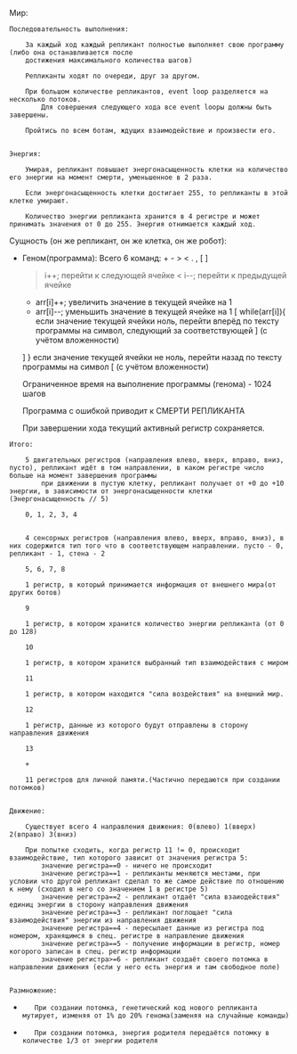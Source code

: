 Мир:


    Последовательность выполнения:
    
        За каждый ход каждый репликант полностью выполняет свою программу (либо она останавливается после 
        достижения максимального количества шагов)
        
        Репликанты ходят по очереди, друг за другом.

        При большом количестве репликантов, event loop разделяется на несколько потоков.
            Для совершения следующего хода все event loopы должны быть завершены.

        Пройтись по всем ботам, ждущих взаимодействие и произвести его.


    Энергия:

        Умирая, репликант повышает энергонасыщенность клетки на количество его энергии на момент смерти, уменьшенное в 2 раза.

        Если энергонасыщенность клетки достигает 255, то репликанты в этой клетке умирают.

        Количество энергии репликанта хранится в 4 регистре и может принимать значения от 0 до 255. Энергия отнимается каждый ход.




Сущность (он же репликант, он же клетка, он же робот):


+    Геном(программа):
        Всего 6 команд: + - > < . , [ ]

        >	i++;	перейти к следующей ячейке
        <	i--;	перейти к предыдущей ячейке
        +	arr[i]++;	увеличить значение в текущей ячейке на 1
        -	arr[i]--;	уменьшить значение в текущей ячейке на 1
        [	while(arr[i]){	если значение текущей ячейки ноль, перейти вперёд по тексту программы на символ, следующий за соответствующей ] (с учётом вложенности)

        ]	}	если значение текущей ячейки не ноль, перейти назад по тексту программы на символ [ (с учётом вложенности)


        Ограниченное время на выполнение программы (генома) - 1024 шагов

        Программа с ошибкой приводит к СМЕРТИ РЕПЛИКАНТА

        При завершении хода текущий активный регистр сохраняется.


    Итого:

        5 двигательных регистров (направления влево, вверх, вправо, вниз, пусто), репликант идёт в том направлении, в каком регистре число больше на момент завершения программы
            при движении в пустую клетку, репликант получает от +0 до +10 энергии, в зависимости от энергонасыщенности клетки (Энергонасыщенность // 5)   

        0, 1, 2, 3, 4         
        
        
        4 сенсорных регистров (направления влево, вверх, вправо, вниз), в них содержится тип того что в соответствующем направлении. пусто - 0, репликант - 1, стена - 2 

        5, 6, 7, 8

        1 регистр, в который принимается информация от внешнего мира(от других ботов)

        9

        1 регистр, в котором хранится количество энергии репликанта (от 0 до 128)

        10

        1 регистр, в котором хранится выбранный тип взаимодействия с миром

        11

        1 регистр, в котором находится "сила воздействия" на внешний мир.

        12

        1 регистр, данные из которого будут отправлены в сторону направления движения

        13

        +

        11 регистров для личной памяти.(Частично передаются при создании потомков)

    
    Движение:

        Существует всего 4 направления движения: 0(влево) 1(вверх) 2(вправо) 3(вниз)

        При попытке сходить, когда регистр 11 != 0, происходит взаимодействие, тип которого зависит от значения регистра 5:
            значение регистра==0 - ничего не происходит
            значение регистра==1 - репликанты меняются местами, при условии что другой репликант сделал то же самое действие по отношению к нему (сходил в него со значением 1 в регистре 5)
            значение регистра==2 - репликант отдаёт "сила взаиодействия" единиц энергии в сторону направления движения
            значение регистра==3 - репликант поглощает "сила взаимодействия" энергии из направления движения
            значение регистра==4 - пересылает данные из регистра под номером, хранящимся в спец. регистре в направление движения
            значение регистра==5 - получение информации в регистр, номер когорого записан в спец. регистр информации
            значение регистра>=6 - репликант создаёт своего потомка в направлении движения (если у него есть энергия и там свободное поле)
        

    Размножение:
        
+        При создании потомка, генетический код нового репликанта мутирует, изменяя от 1% до 20% генома(заменяя на случайные команды)
+        При создании потомка, энергия родителя передаётся потомку в количестве 1/3 от энергии родителя



        
